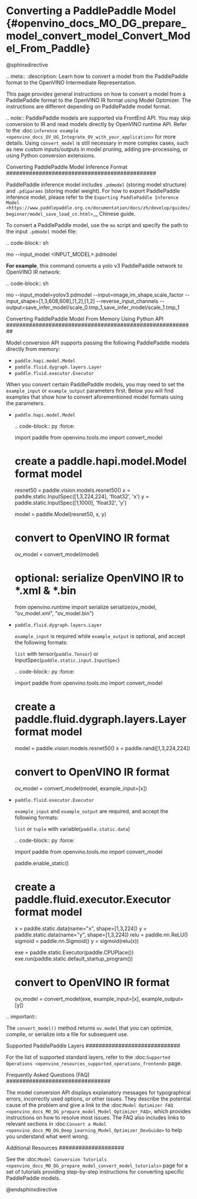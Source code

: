 # Converting a PaddlePaddle Model {#openvino_docs_MO_DG_prepare_model_convert_model_Convert_Model_From_Paddle}

@sphinxdirective

.. meta::
   :description: Learn how to convert a model from the 
                 PaddlePaddle format to the OpenVINO Intermediate Representation. 


This page provides general instructions on how to convert a model from a PaddlePaddle format to the OpenVINO IR format using Model Optimizer. The instructions are different depending on PaddlePaddle model format.

.. note:: PaddlePaddle models are supported via FrontEnd API. You may skip conversion to IR and read models directly by OpenVINO runtime API. Refer to the :doc:`inference example <openvino_docs_OV_UG_Integrate_OV_with_your_application>` for more details. Using ``convert_model`` is still necessary in more complex cases, such as new custom inputs/outputs in model pruning, adding pre-processing, or using Python conversion extensions.

Converting PaddlePaddle Model Inference Format
##############################################

PaddlePaddle inference model includes ``.pdmodel`` (storing model structure) and ``.pdiparams`` (storing model weight). For how to export PaddlePaddle inference model, please refer to the `Exporting PaddlePaddle Inference Model <https://www.paddlepaddle.org.cn/documentation/docs/zh/develop/guides/beginner/model_save_load_cn.html>`__ Chinese guide.


To convert a PaddlePaddle model, use the ``mo`` script and specify the path to the input ``.pdmodel`` model file:

.. code-block:: sh

  mo --input_model <INPUT_MODEL>.pdmodel

**For example**, this command converts a yolo v3 PaddlePaddle network to OpenVINO IR network:

.. code-block:: sh

  mo --input_model=yolov3.pdmodel --input=image,im_shape,scale_factor --input_shape=[1,3,608,608],[1,2],[1,2] --reverse_input_channels --output=save_infer_model/scale_0.tmp_1,save_infer_model/scale_1.tmp_1

Converting PaddlePaddle Model From Memory Using Python API
##########################################################

Model conversion API supports passing the following PaddlePaddle models directly from memory:

* ``paddle.hapi.model.Model``
* ``paddle.fluid.dygraph.layers.Layer``
* ``paddle.fluid.executor.Executor``

When you convert certain PaddlePaddle models, you may need to set the ``example_input`` or ``example_output`` parameters first. Below you will find examples that show how to convert aforementioned model formats using the parameters.

* ``paddle.hapi.model.Model``

  .. code-block:: py
     :force:

     import paddle
     from openvino.tools.mo import convert_model

     # create a paddle.hapi.model.Model format model
     resnet50 = paddle.vision.models.resnet50()
     x = paddle.static.InputSpec([1,3,224,224], 'float32', 'x')
     y = paddle.static.InputSpec([1,1000], 'float32', 'y')

     model = paddle.Model(resnet50, x, y)

     # convert to OpenVINO IR format
     ov_model = convert_model(model)

     # optional: serialize OpenVINO IR to *.xml & *.bin
     from openvino.runtime import serialize
     serialize(ov_model, "ov_model.xml", "ov_model.bin")

* ``paddle.fluid.dygraph.layers.Layer``

  ``example_input`` is required while ``example_output`` is optional, and accept the following formats:

  ``list`` with tensor(``paddle.Tensor``) or InputSpec(``paddle.static.input.InputSpec``)

  .. code-block:: py
     :force:

     import paddle
     from openvino.tools.mo import convert_model

     # create a paddle.fluid.dygraph.layers.Layer format model
     model = paddle.vision.models.resnet50()
     x = paddle.rand([1,3,224,224])

     # convert to OpenVINO IR format
     ov_model = convert_model(model, example_input=[x])

* ``paddle.fluid.executor.Executor``

  ``example_input`` and ``example_output`` are required, and accept the following formats:

  ``list`` or ``tuple`` with variable(``paddle.static.data``)

  .. code-block:: py
     :force:

     import paddle
     from openvino.tools.mo import convert_model

     paddle.enable_static()

     # create a paddle.fluid.executor.Executor format model
     x = paddle.static.data(name="x", shape=[1,3,224])
     y = paddle.static.data(name="y", shape=[1,3,224])
     relu = paddle.nn.ReLU()
     sigmoid = paddle.nn.Sigmoid()
     y = sigmoid(relu(x))

     exe = paddle.static.Executor(paddle.CPUPlace())
     exe.run(paddle.static.default_startup_program())

     # convert to OpenVINO IR format
     ov_model = convert_model(exe, example_input=[x], example_output=[y])


.. important::

   The ``convert_model()`` method returns ``ov.model`` that you can optimize, compile, or serialize into a file for subsequent use.


Supported PaddlePaddle Layers
#############################

For the list of supported standard layers, refer to the :doc:`Supported Operations <openvino_resources_supported_operations_frontend>` page.

Frequently Asked Questions (FAQ)
################################

The model conversion API displays explanatory messages for typographical errors, incorrectly used options, or other issues. They describe the potential cause of the problem and give a link to the :doc:`Model Optimizer FAQ <openvino_docs_MO_DG_prepare_model_Model_Optimizer_FAQ>`, which provides instructions on how to resolve most issues. The FAQ also includes links to relevant sections in :doc:`Convert a Model <openvino_docs_MO_DG_Deep_Learning_Model_Optimizer_DevGuide>` to help you understand what went wrong.

Additional Resources
####################

See the :doc:`Model Conversion Tutorials <openvino_docs_MO_DG_prepare_model_convert_model_tutorials>` page for a set of tutorials providing step-by-step instructions for converting specific PaddlePaddle models.

@endsphinxdirective

